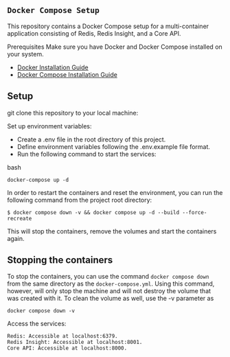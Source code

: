 ## `Docker Compose Setup`

This repository contains a Docker Compose setup for a multi-container application consisting of Redis, Redis Insight, and a Core API.

Prerequisites
Make sure you have Docker and Docker Compose installed on your system.

* [Docker Installation Guide](https://docs.docker.com/get-docker/)
* [Docker Compose Installation Guide](https://docs.docker.com/compose/install/)

## Setup
git clone this repository to your local machine:

Set up environment variables:

* Create a .env file in the root directory of this project.
* Define environment variables following the .env.example file format.
* Run the following command to start the services:

bash
```
docker-compose up -d
```
In order to restart the containers and reset the environment, you can run the
following command from the project root directory:


`$ docker compose down -v && docker compose up -d --build --force-recreate`

This will stop the containers, remove the volumes and start the containers
again.

## Stopping the containers
To stop the containers, you can use the command `docker compose down` from the same directory as the `docker-compose.yml`. Using this command, however, will only stop the machine and will not destroy the volume that was created with it.
To clean the volume as well, use the -v parameter as 

```docker compose down -v```

Access the services:

```
Redis: Accessible at localhost:6379.
Redis Insight: Accessible at localhost:8001.
Core API: Accessible at localhost:8000.
```


